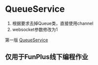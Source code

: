 # QueueService

1. 根据要求去掉Queue类，直接使用channel
1. websocket参数修改为1

第一版 [QueueService](https://github.com/dahanwang/QueueService)

## 仅用于FunPlus线下编程作业
